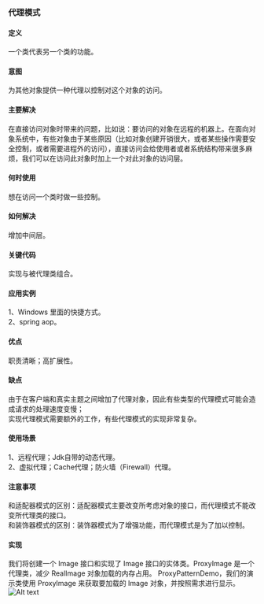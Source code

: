 ### 代理模式   

#### 定义
一个类代表另一个类的功能。    

#### 意图          
为其他对象提供一种代理以控制对这个对象的访问。

#### 主要解决   
在直接访问对象时带来的问题，比如说：要访问的对象在远程的机器上。在面向对象系统中，有些对象由于某些原因（比如对象创建开销很大，或者某些操作需要安全控制，或者需要进程外的访问），直接访问会给使用者或者系统结构带来很多麻烦，我们可以在访问此对象时加上一个对此对象的访问层。      

####  何时使用      
想在访问一个类时做一些控制。          

#### 如何解决       
增加中间层。

#### 关键代码
实现与被代理类组合。        

#### 应用实例      
1、Windows 里面的快捷方式。  
2、spring aop。             

#### 优点         
职责清晰；高扩展性。         

#### 缺点     
由于在客户端和真实主题之间增加了代理对象，因此有些类型的代理模式可能会造成请求的处理速度变慢；     
实现代理模式需要额外的工作，有些代理模式的实现非常复杂。     

#### 使用场景      
1、远程代理；Jdk自带的动态代理。       
2、虚拟代理；Cache代理；防火墙（Firewall）代理。

#### 注意事项       
和适配器模式的区别：适配器模式主要改变所考虑对象的接口，而代理模式不能改变所代理类的接口。     
和装饰器模式的区别：装饰器模式为了增强功能，而代理模式是为了加以控制。

#### 实现     
我们将创建一个 Image 接口和实现了 Image 接口的实体类。ProxyImage 是一个代理类，减少 RealImage 对象加载的内存占用。
ProxyPatternDemo，我们的演示类使用 ProxyImage 来获取要加载的 Image 对象，并按照需求进行显示。      
![Alt text](./images/fproxy_pattern.jpg)